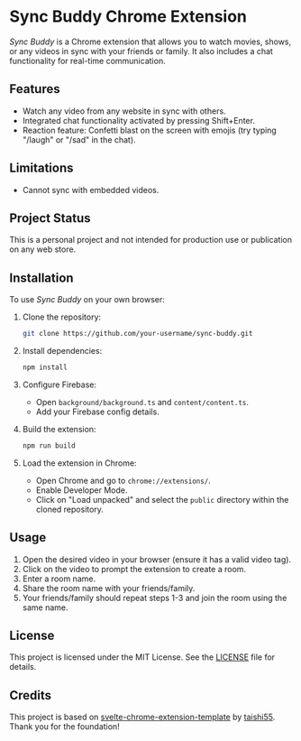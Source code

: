 # Sync Buddy Chrome Extension

_Sync Buddy_ is a Chrome extension that allows you to watch movies, shows, or any videos in sync with your friends or family. It also includes a chat functionality for real-time communication.

## Features

- Watch any video from any website in sync with others.
- Integrated chat functionality activated by pressing Shift+Enter.
- Reaction feature: Confetti blast on the screen with emojis (try typing "/laugh" or "/sad" in the chat).

## Limitations

- Cannot sync with embedded videos.

## Project Status

This is a personal project and not intended for production use or publication on any web store.

## Installation

To use _Sync Buddy_ on your own browser:

1. Clone the repository:

   ```bash
   git clone https://github.com/your-username/sync-buddy.git
   ```

2. Install dependencies:

   ```bash
   npm install
   ```

3. Configure Firebase:

   - Open `background/background.ts` and `content/content.ts`.
   - Add your Firebase config details.

4. Build the extension:

   ```bash
   npm run build
   ```

5. Load the extension in Chrome:
   - Open Chrome and go to `chrome://extensions/`.
   - Enable Developer Mode.
   - Click on "Load unpacked" and select the `public` directory within the cloned repository.

## Usage

1. Open the desired video in your browser (ensure it has a valid video tag).
2. Click on the video to prompt the extension to create a room.
3. Enter a room name.
4. Share the room name with your friends/family.
5. Your friends/family should repeat steps 1-3 and join the room using the same name.

## License

This project is licensed under the MIT License. See the [LICENSE](LICENSE) file for details.

## Credits

This project is based on [svelte-chrome-extension-template](https://github.com/taishi55/svelte-chrome-extension-template) by [taishi55](https://github.com/taishi55). Thank you for the foundation!

